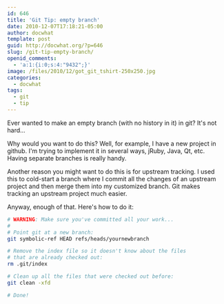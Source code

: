 ```yaml
---
id: 646
title: 'Git Tip: empty branch'
date: 2010-12-07T17:18:21-05:00
author: docwhat
template: post
guid: http://docwhat.org/?p=646
slug: /git-tip-empty-branch/
openid_comments:
  - 'a:1:{i:0;s:4:"9432";}'
image: /files/2010/12/got_git_tshirt-250x250.jpg
categories:
  - docwhat
tags:
  - git
  - tip
---
```

Ever wanted to make an empty branch (with no history in it) in git? It's not hard...

Why would you want to do this? Well, for example, I have a new project in github. I'm trying to implement it in several ways, jRuby, Java, Qt, etc. Having separate branches is really handy.

Another reason you might want to do this is for upstream tracking. I used this to cold-start a branch where I commit all the changes of an upstream project and then merge them into my customized branch. Git makes tracking an upstream project much easier.

Anyway, enough of that. Here's how to do it:

``` bash
# WARNING: Make sure you've committed all your work...
#
# Point git at a new branch:
git symbolic-ref HEAD refs/heads/yournewbranch

# Remove the index file so it doesn't know about the files
# that are already checked out:
rm .git/index

# Clean up all the files that were checked out before:
git clean -xfd

# Done!
```
